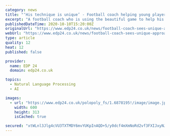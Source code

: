 ```yaml
---
category: news
title: "‘His technique is unique’ - Football coach helping young players find their voice on the pitch"
excerpt: "A football coach who is using the beautiful game to help his youth team find their voice has been hailed a local hero after the team’s recent winning form after two years of losses."
publishedDateTime: 2020-10-10T15:20:00Z
originalUrl: "https://www.edp24.co.uk/news/football-coach-sees-unique-approach-turn-into-wins-1-6878194"
webUrl: "https://www.edp24.co.uk/news/football-coach-sees-unique-approach-turn-into-wins-1-6878194"
type: article
quality: 12
heat: 12
published: false

provider:
  name: EDP 24
  domain: edp24.co.uk

topics:
  - Natural Language Processing
  - AI

images:
  - url: "https://www.edp24.co.uk/polopoly_fs/1.6878195!/image/image.jpg"
    width: 600
    height: 313
    isCached: true

secured: "xtWLnl3Jlg4cVU3TXTMDY6mvYUKpInAQD+5/y0dcf4mXmNoRd2vf3FXIJxyNJ/p8/fuFJc1cQukZIOHeWtP0H25kKlEPiPL69x7q2YZhYmkJHATAveW5XRMoK+HZD/WDzSk6dimm3CDrqikJOzXNhIV85mOGXqxO1DRhNACHuNI31PFoNF1iFmniI1v2MSTd5+fmkwrtYo1J6VAOrztuZpGMJZHXUqbOV4pDHo0MjYdIAhCMq9r4kZZg1z15CoYR8HQ5b1QkT7SM7FV69mquxNdcuqfE9rzFH/x3PFXXgZjzukw2rzMmWQ24lBwGC2gEbcCsKcPfiV58oLaCMjqH1W5pc+CgTuiCV96Mk0Jvdas=;ucDSErbcSa26EKx+gkOZow=="
---
```


